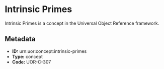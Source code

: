# Intrinsic Primes

Intrinsic Primes is a concept in the Universal Object Reference framework.

## Metadata

- **ID:** urn:uor:concept:intrinsic-primes
- **Type:** concept
- **Code:** UOR-C-307
